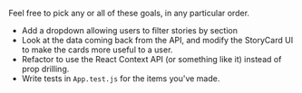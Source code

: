 Feel free to pick any or all of these goals, in any particular order.

- Add a dropdown allowing users to filter stories by section
- Look at the data coming back from the API, and modify the StoryCard UI to make the cards more useful to a user.
- Refactor to use the React Context API (or something like it) instead of prop drilling.
- Write tests in `App.test.js` for the items you've made.